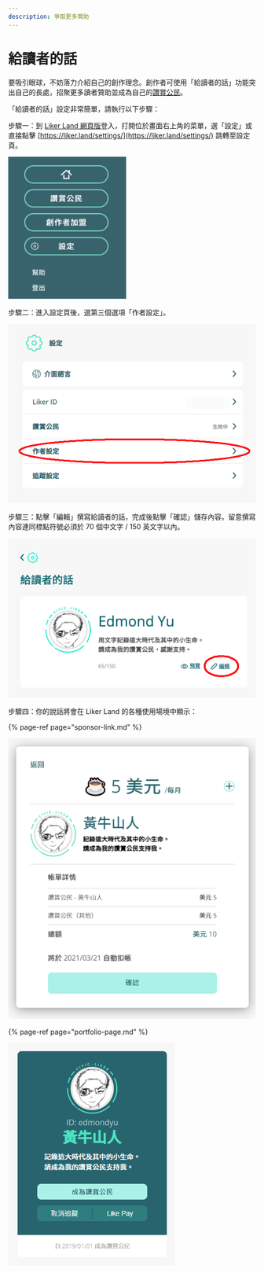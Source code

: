```yaml
---
description: 爭取更多贊助
---
```


# 給讀者的話

要吸引眼球，不妨落力介紹自己的創作理念。創作者可使用「給讀者的話」功能突出自己的長處，招聚更多讀者贊助並成為自己的[讚賞公民](https://docs.like.co/v/zh/user-guide/civic-liker)。

「給讀者的話」設定非常簡單，請執行以下步驟：

步驟一：到 [Liker Land 網頁版](https://liker.land/)登入，打開位於畫面右上角的菜單，選「設定」或直接點擊 [https://liker.land/settings/](https://liker.land/settings/) 跳轉至設定頁。

![](../../.gitbook/assets/subscribe-civic-liker-1.png)

步驟二：進入設定頁後，選第三個選項「作者設定」。

![](../../.gitbook/assets/creators-pitch-1.png)

步驟三：點擊「編輯」撰寫給讀者的話，完成後點擊「確認」儲存內容。留意撰寫內容連同標點符號必須於 70 個中文字 / 150 英文字以內。

![](../../.gitbook/assets/creators-pitch-2.png)

步驟四：你的說話將會在 Liker Land 的各種使用場境中顯示：

{% page-ref page="sponsor-link.md" %}

![](../../.gitbook/assets/sponsor-link.png)

{% page-ref page="portfolio-page.md" %}

![](../../.gitbook/assets/likerid-avatar.png)

